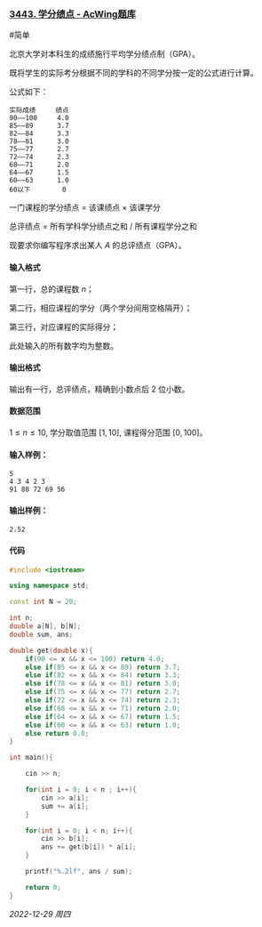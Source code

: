 ### [3443. 学分绩点 - AcWing题库](https://www.acwing.com/problem/content/description/3446/)

#简单 

北京大学对本科生的成绩施行平均学分绩点制（GPA）。

既将学生的实际考分根据不同的学科的不同学分按一定的公式进行计算。

公式如下：

```
实际成绩     绩点 
90——100     4.0 
85——89      3.7 
82——84      3.3 
78——81      3.0 
75——77      2.7 
72——74      2.3 
68——71      2.0 
64——67      1.5 
60——63      1.0 
60以下        0
```

一门课程的学分绩点 $=$ 该课绩点 $\times$ 该课学分

总评绩点 $=$ 所有学科学分绩点之和 $/$ 所有课程学分之和

现要求你编写程序求出某人 $A$ 的总评绩点（GPA）。

#### 输入格式

第一行，总的课程数 $n$；

第二行，相应课程的学分（两个学分间用空格隔开）；

第三行，对应课程的实际得分；

此处输入的所有数字均为整数。

#### 输出格式

输出有一行，总评绩点，精确到小数点后 $2$ 位小数。

#### 数据范围

$1≤n≤10,$
学分取值范围 $[1,10]$,
课程得分范围 $[0,100]$。

#### 输入样例：

```
5
4 3 4 2 3
91 88 72 69 56
```

#### 输出样例：

```
2.52
```

#### 代码

```cpp
#include <iostream>

using namespace std;

const int N = 20;

int n;
double a[N], b[N];
double sum, ans;

double get(double x){
    if(90 <= x && x <= 100) return 4.0;
    else if(85 <= x && x <= 89) return 3.7;
    else if(82 <= x && x <= 84) return 3.3;
    else if(78 <= x && x <= 81) return 3.0;
    else if(75 <= x && x <= 77) return 2.7;
    else if(72 <= x && x <= 74) return 2.3;
    else if(68 <= x && x <= 71) return 2.0;
    else if(64 <= x && x <= 67) return 1.5;
    else if(60 <= x && x <= 63) return 1.0;
    else return 0.0;
}

int main(){

    cin >> n;

    for(int i = 0; i < n ; i++){
        cin >> a[i];
        sum += a[i];
    }

    for(int i = 0; i < n; i++){
        cin >> b[i];
        ans += get(b[i]) * a[i];
    }

    printf("%.2lf", ans / sum);

    return 0;
}
```


*2022-12-29 周四*
